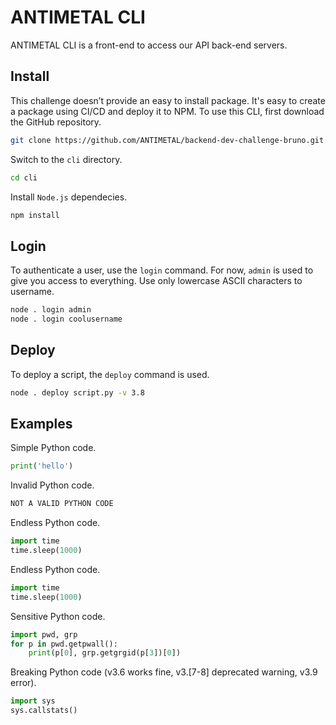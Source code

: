 # ANTIMETAL CLI

ANTIMETAL CLI is a front-end to access our API back-end servers.

## Install

This challenge doesn’t provide an easy to install package.
It's easy to create a package using CI/CD and deploy it to NPM.
To use this CLI, first download the GitHub repository.

```sh
git clone https://github.com/ANTIMETAL/backend-dev-challenge-bruno.git
```

Switch to the `cli` directory.

```sh
cd cli
```

Install `Node.js` dependecies.

```sh
npm install
```

## Login

To authenticate a user, use the `login` command.
For now, `admin` is used to give you access to everything.
Use only lowercase ASCII characters to username.

```sh
node . login admin
node . login coolusername
```

## Deploy

To deploy a script, the `deploy` command is used.

```sh
node . deploy script.py -v 3.8
```

## Examples

Simple Python code.

```python
print('hello')
```

Invalid Python code.

```python
NOT A VALID PYTHON CODE
```

Endless Python code.

```python
import time
time.sleep(1000)
```

Endless Python code.

```python
import time
time.sleep(1000)
```

Sensitive Python code.

```python
import pwd, grp
for p in pwd.getpwall():
    print(p[0], grp.getgrgid(p[3])[0])
```

Breaking Python code (v3.6 works fine, v3.[7-8] deprecated warning, v3.9 error).

```python
import sys
sys.callstats()
```

